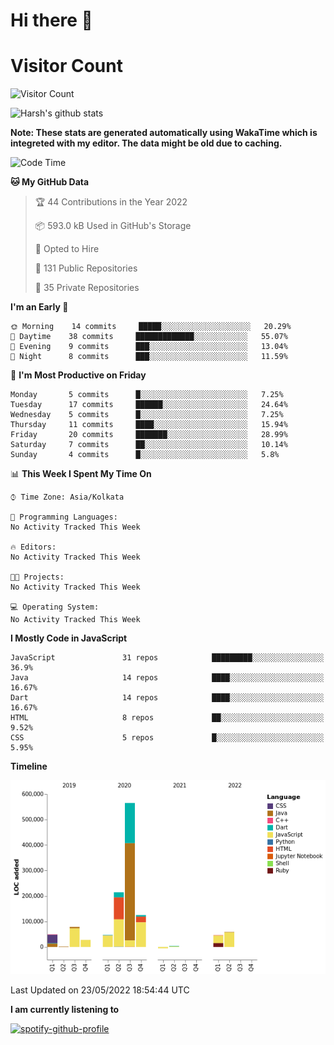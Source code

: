 # Hi there 👋 

# Visitor Count
![Visitor Count](https://profile-counter.glitch.me/harsh2201/count.svg)

![Harsh's github stats](https://github-readme-stats.vercel.app/api?username=harsh2201&show_icons=true&theme=radical)

**Note: These stats are generated automatically using WakaTime which is integreted with my editor. The data might be old due to caching.**

<!--START_SECTION:waka-->
![Code Time](http://img.shields.io/badge/Code%20Time-0%20secs-blue)

**🐱 My GitHub Data** 

> 🏆 44 Contributions in the Year 2022
 > 
> 📦 593.0 kB Used in GitHub's Storage 
 > 
> 💼 Opted to Hire
 > 
> 📜 131 Public Repositories 
 > 
> 🔑 35 Private Repositories  
 > 
**I'm an Early 🐤** 

```text
🌞 Morning    14 commits     █████░░░░░░░░░░░░░░░░░░░░   20.29% 
🌆 Daytime    38 commits     █████████████░░░░░░░░░░░░   55.07% 
🌃 Evening    9 commits      ███░░░░░░░░░░░░░░░░░░░░░░   13.04% 
🌙 Night      8 commits      ███░░░░░░░░░░░░░░░░░░░░░░   11.59%

```
📅 **I'm Most Productive on Friday** 

```text
Monday       5 commits      █░░░░░░░░░░░░░░░░░░░░░░░░   7.25% 
Tuesday      17 commits     ██████░░░░░░░░░░░░░░░░░░░   24.64% 
Wednesday    5 commits      █░░░░░░░░░░░░░░░░░░░░░░░░   7.25% 
Thursday     11 commits     ████░░░░░░░░░░░░░░░░░░░░░   15.94% 
Friday       20 commits     ███████░░░░░░░░░░░░░░░░░░   28.99% 
Saturday     7 commits      ██░░░░░░░░░░░░░░░░░░░░░░░   10.14% 
Sunday       4 commits      █░░░░░░░░░░░░░░░░░░░░░░░░   5.8%

```


📊 **This Week I Spent My Time On** 

```text
⌚︎ Time Zone: Asia/Kolkata

💬 Programming Languages: 
No Activity Tracked This Week

🔥 Editors: 
No Activity Tracked This Week

🐱‍💻 Projects: 
No Activity Tracked This Week

💻 Operating System: 
No Activity Tracked This Week

```

**I Mostly Code in JavaScript** 

```text
JavaScript               31 repos            █████████░░░░░░░░░░░░░░░░   36.9% 
Java                     14 repos            ████░░░░░░░░░░░░░░░░░░░░░   16.67% 
Dart                     14 repos            ████░░░░░░░░░░░░░░░░░░░░░   16.67% 
HTML                     8 repos             ██░░░░░░░░░░░░░░░░░░░░░░░   9.52% 
CSS                      5 repos             █░░░░░░░░░░░░░░░░░░░░░░░░   5.95%

```


**Timeline**

![Chart not found](https://raw.githubusercontent.com/harsh2201/harsh2201/master/charts/bar_graph.png) 


 Last Updated on 23/05/2022 18:54:44 UTC
<!--END_SECTION:waka-->


**I am currently listening to**

[![spotify-github-profile](https://spotify-github-profile.vercel.app/api/view?uid=0zd53poz5lu9da8yk1wq8bpss&cover_image=true)](https://spotify-github-profile.vercel.app/api/view?uid=0zd53poz5lu9da8yk1wq8bpss&redirect=true) 
